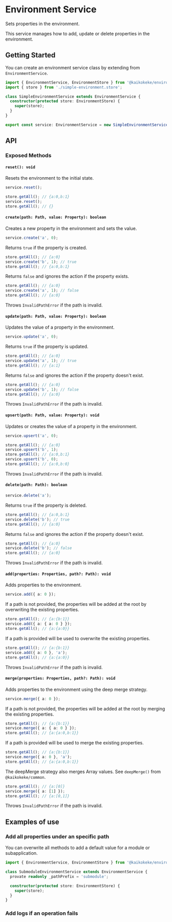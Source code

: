 # Environment Service

Sets properties in the environment.

This service manages how to add, update or delete properties in the environment.

## Getting Started

You can create an environment service class by extending from `EnvironmentService`.

```ts
import { EnvironmentService, EnvironmentStore } from '@kaikokeke/environment';
import { store } from './simple-environment.store';

class SimpleEnvironmentService extends EnvironmentService {
  constructor(protected store: EnvironmentStore) {
    super(store);
  }
}

export const service: EnvironmentService = new SimpleEnvironmentService(store);
```

## API

### Exposed Methods

#### `reset(): void`

Resets the environment to the initial state.

```ts
service.reset();
```

```ts
store.getAll(); // {a:0,b:1}
service.reset();
store.getAll(); // {}
```

#### `create(path: Path, value: Property): boolean`

Creates a new property in the environment and sets the value.

```ts
service.create('a', 0);
```

Returns `true` if the property is created.

```ts
store.getAll(); // {a:0}
service.create('b', 1); // true
store.getAll(); // {a:0,b:1}
```

Returns `false` and ignores the action if the property exists.

```ts
store.getAll(); // {a:0}
service.create('a', 1); // false
store.getAll(); // {a:0}
```

Throws `InvalidPathError` if the path is invalid.

#### `update(path: Path, value: Property): boolean`

Updates the value of a property in the environment.

```ts
service.update('a', 0);
```

Returns `true` if the property is updated.

```ts
store.getAll(); // {a:0}
service.update('a', 1); // true
store.getAll(); // {a:1}
```

Returns `false` and ignores the action if the property doesn't exist.

```ts
store.getAll(); // {a:0}
service.update('b', 1); // false
store.getAll(); // {a:0}
```

Throws `InvalidPathError` if the path is invalid.

#### `upsert(path: Path, value: Property): void`

Updates or creates the value of a property in the environment.

```ts
service.upsert('a', 0);
```

```ts
store.getAll(); // {a:0}
service.upsert('b', 1);
store.getAll(); // {a:0,b:1}
service.upsert('b', 0);
store.getAll(); // {a:0,b:0}
```

Throws `InvalidPathError` if the path is invalid.

#### `delete(path: Path): boolean`

```ts
service.delete('a');
```

Returns `true` if the property is deleted.

```ts
store.getAll(); // {a:0,b:1}
service.delete('b'); // true
store.getAll(); // {a:0}
```

Returns `false` and ignores the action if the property doesn't exist.

```ts
store.getAll(); // {a:0}
service.delete('b'); // false
store.getAll(); // {a:0}
```

Throws `InvalidPathError` if the path is invalid.

#### `add(properties: Properties, path?: Path): void`

Adds properties to the environment.

```ts
service.add({ a: 0 });
```

If a path is not provided, the properties will be added at the root by overwriting the existing properties.

```ts
store.getAll(); // {a:{b:1}}
service.add({ a: { a: 0 } });
store.getAll(); // {a:{a:0}}
```

If a path is provided will be used to overwrite the existing properties.

```ts
store.getAll(); // {a:{b:1}}
service.add({ a: 0 }, 'a');
store.getAll(); // {a:{a:0}}
```

Throws `InvalidPathError` if the path is invalid.

#### `merge(properties: Properties, path?: Path): void`

Adds properties to the environment using the deep merge strategy.

```ts
service.merge({ a: 0 });
```

If a path is not provided, the properties will be added at the root by merging the existing properties.

```ts
store.getAll(); // {a:{b:1}}
service.merge({ a: { a: 0 } });
store.getAll(); // {a:{a:0,b:1}}
```

If a path is provided will be used to merge the existing properties.

```ts
store.getAll(); // {a:{b:1}}
service.merge({ a: 0 }, 'a');
store.getAll(); // {a:{a:0,b:1}}
```

The deepMerge strategy also merges Array values.
See `deepMerge()` from `@kaikokeke/common`.

```ts
store.getAll(); // {a:[0]}
service.merge({ a: [1] });
store.getAll(); // {a:[0,1]}
```

Throws `InvalidPathError` if the path is invalid.

## Examples of use

### Add all properties under an specific path

You can overwrite all methods to add a default value for a module or subapplication.

```ts
import { EnvironmentService, EnvironmentStore } from '@kaikokeke/environment';

class SubmoduleEnvironmentService extends EnvironmentService {
  provate readonly _pathPrefix = 'submodule';

  constructor(protected store: EnvironmentStore) {
    super(store);
  }
}
```

### Add logs if an operation fails

```ts

```
